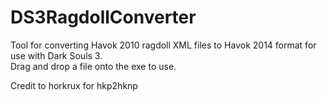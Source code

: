 # DS3RagdollConverter
Tool for converting Havok 2010 ragdoll XML files to Havok 2014 format for use with Dark Souls 3.  
Drag and drop a file onto the exe to use.

Credit to horkrux for hkp2hknp
